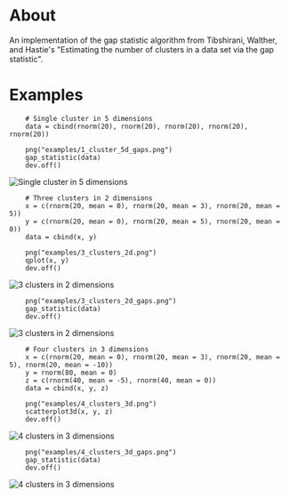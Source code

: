 # About

An implementation of the gap statistic algorithm from Tibshirani, Walther, and Hastie's "Estimating the number of clusters in a data set via the gap statistic".

# Examples

		# Single cluster in 5 dimensions
		data = cbind(rnorm(20), rnorm(20), rnorm(20), rnorm(20), rnorm(20))

		png("examples/1_cluster_5d_gaps.png")
		gap_statistic(data)
		dev.off()
		
![Single cluster in 5 dimensions](https://github.com/echen/gap-statistic/raw/master/examples/1_cluster_5d_gaps.png)

		# Three clusters in 2 dimensions
		x = c(rnorm(20, mean = 0), rnorm(20, mean = 3), rnorm(20, mean = 5))
		y = c(rnorm(20, mean = 0), rnorm(20, mean = 5), rnorm(20, mean = 0))
		data = cbind(x, y)

		png("examples/3_clusters_2d.png")
		qplot(x, y)
		dev.off()
		
![3 clusters in 2 dimensions](https://github.com/echen/gap-statistic/raw/master/examples/3_clusters_2d.png)

		png("examples/3_clusters_2d_gaps.png")
		gap_statistic(data)
		dev.off()
		
![3 clusters in 2 dimensions](https://github.com/echen/gap-statistic/raw/master/examples/3_clusters_2d_gaps.png)

		# Four clusters in 3 dimensions
		x = c(rnorm(20, mean = 0), rnorm(20, mean = 3), rnorm(20, mean = 5), rnorm(20, mean = -10))
		y = rnorm(80, mean = 0)
		z = c(rnorm(40, mean = -5), rnorm(40, mean = 0))
		data = cbind(x, y, z)

		png("examples/4_clusters_3d.png")
		scatterplot3d(x, y, z)
		dev.off()
		
![4 clusters in 3 dimensions](https://github.com/echen/gap-statistic/raw/master/examples/4_clusters_3d.png)
		
		png("examples/4_clusters_3d_gaps.png")
		gap_statistic(data)
		dev.off()
		
![4 clusters in 3 dimensions](https://github.com/echen/gap-statistic/raw/master/examples/4_clusters_3d_gaps.png)